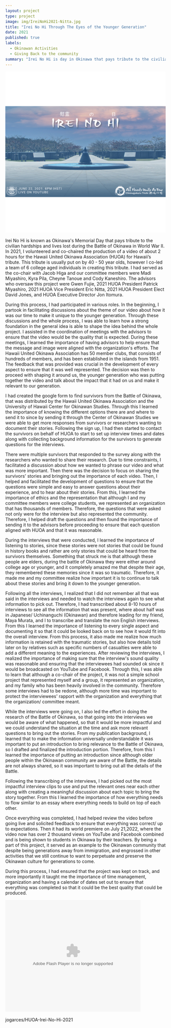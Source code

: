```yaml
---
layout: project
type: project
image: img/IreiNoHi2021-Nitta.jpg
title: "Irei No Hi Through The Eyes of the Younger Generation"
date: 2021
published: true
labels:
  - Okinawan Activities
  - Giving Back to the community
summary: "Irei No Hi is day in Okinawa that pays tribute to the civilian hardships and lives lost during the Battle of Okinawa. In 2021, I cochaired the production of the Hawaii United Okinawa Association's tribute. This tribute is usually put on by 40 - 50 year olds, however I co-led college aged students in the 2021 tribute for Irei No Hi"
---
```


<img class="img-fluid" src="../img/IreiNoHi2021-Nitta.jpg">

Irei No Hi is known as Okinawa's Memorial Day that pays tribute to the civilian hardships and lives lost during the Battle of Okinawa in World War II. In 2021, I volunteered and co-chaired the production of a video of about 2 hours for the Hawaii United Okinawa Association (HUOA) for Hawaii’s tribute. This tribute is usually put on by 40 - 50 year olds, however I co-led a team of 6 college aged individuals in creating this tribute. I had served as the co-chair with Jacob Higa and our committee members were Madi Miyashiro, Kyra Pila, Cheyne Tanoue and Cody Kaneshiro. The advisors who oversaw this project were Gwen Fujie, 2021 HUOA President Patrick Miyashiro, 2021 HUOA Vice President Eric Nitta, 2021 HUOA President Elect David Jones, and HUOA Executive Director Jon Itomura. 
  
During this process, I had participated in various roles. In the beginning, I partook in facilitating discussions about the theme of our video about how it was our time to make it unique to the younger generation. Through these discussions and the whole process, I was able to learn how a strong foundation in the general idea is able to shape the idea behind the whole project. I assisted in the coordination of meetings with the advisors to ensure that the video would be the quality that is expected. During these meetings, I learned the importance of having advisors to help ensure that the message and image were aligned with the organization's efforts. The Hawaii United Okinawa Association has 50 member clubs, that consists of hundreds of members, and has been established in the islands from 1951. The feedback that was provided was crucial in the development of every aspect to ensure that it was well represented. The decision was then to proceed with shaping it around us, the younger generation who was putting together the video and talk about the impact that it had on us and make it relevant to our generation.
  
I had created the google form to find survivors from the Battle of Okinawa, that was distributed by the Hawaii United Okinawa Association and the University of Hawaii Center for Okinawan Studies. Through this I learned the importance of knowing the different options there are and where to send it to since by sending it through the Center of Okinawan Studies we were able to get more responses from survivors or researchers wanting to document their stories. Following the sign up, I had then started to contact the survivors on behalf of HUOA to start to set up interview times and dates along with collecting background information for the survivors to generate questions for the interviews. 

There were multiple survivors that responded to the survey along with the researchers who wanted to share their research. Due to time constraints, I facilitated a discussion about how we wanted to phrase our video and what was more important. Then there was the decision to focus on sharing the survivors' stories and bringing out the importance of each video. Then, I helped and facilitated the development of questions to ensure that the questions were simple and easy to answer questions about their experience, and to hear about their stories. From this, I learned the importance of ethics and the representation that although I and my committee members were college students, we represented an organization that has thousands of members. Therefore, the questions that were asked not only were for the interview but also represented the community. Therefore, I helped draft the questions and then found the importance of sending it to the advisors before proceeding to ensure that each question aligned with HUOA and that it was reasonable. 

During the interviews that were conducted, I learned the importance of listening to stories, since these stories were not stories that could be found in history books and rather are only stories that could be heard from the survivors themselves. Something that struck me is that although these people are elders, during the battle of Okinawa they were either around college age or younger, and it completely amazed me that despite their age, they remembered these memories since it was so traumatic. Therefore, it made me and my committee realize how important it is to continue to talk about these stories and bring it down to the younger generation. 

Following all the interviews, I realized that I did not remember all that was said in the interviews and needed to watch the interviews again to see what information to pick out. Therefore, I had transcribed about 8-10 hours of interviews to see all the information that was present, where about half was in Japanese/ Uchinanguchi (Okinawan) and therefore leading for my friend, Maya Murata, and I to transcribe and translate the non English interviews. From this I learned the importance of listening to every single aspect and documenting it so that it could be looked back on to see how it would fit into the overall interview. From this process, it also made me realize how much information is retained with the traumatic stories, but also how details told later on by relatives such as specific numbers of casualties were able to add a different meaning to the experiences. After reviewing the interviews, I realized the importance of making sure that the interview's sound quality was reasonable and ensuring that the interviewees had sounded ok since it would be broadcasted on YouTube and Facebook. Through this, I was able to learn that although a co-chair of the project, it was not a simple school project that represented myself and a group, it represented an organization, and my family who has been heavily involved in the community. Therefore some interviews had to be redone, although more time was important to protect the interviewees' rapport with the organization and everything that the organization/ committee meant. 

While the interviews were going on, I also led the effort in doing the research of the Battle of Okinawa, so that going into the interviews we would be aware of what happened, so that it would be more impactful and we could understand the situation at the time and ask more relevant questions to bring out the stories. From my publication background, I learned that to make the information universally understandable it was important to put an introduction to bring relevance to the Battle of Okinawa, so I drafted and finalized the introduction portion. Therefore, from this I learned the importance of putting an introduction since although older people within the Okinawan community are aware of the Battle, the details are not always shared, so it was important to bring out all the details of the Battle. 

Following the transcribing of the interviews, I had picked out the most impactful interview clips to use and put the relevant ones near each other along with creating a meaningful discussion about each topic to bring the story together. From this I learned the importance of how everything needs to flow similar to an essay where everything needs to build on top of each other. 

Once everything was completed, I had helped review the video before going live and solicited feedback to ensure that everything was correct/ up to expectations. Then it had its world premiere on July 21,2022, where the video now has over 2 thousand views on YouTube and Facebook combined and is being shown to students in Okinawa by their teachers. By being a part of this project, it served as an example to the Okinawan community that despite being generations away from immigration, and engrossed in other activities that we still continue to want to perpetuate and preserve the Okinawan culture for generations to come. 

During this process, I had ensured that the project was kept on track, and more importantly it taught me the importance of time management, organization and having a calendar of dates set out to ensure that everything was completed so that it could be the best quality that could be produced.

<object width="425" height="350">
  <param name="movie" value="https://www.youtube.com/watch?v=wAMbctKWp7A" />
  <param name="wmode" value="transparent" />
  <embed src="https://www.youtube.com/watch?v=wAMbctKWp7A"
         type="application/x-shockwave-flash"
         wmode="transparent" width="425" height="350" />
</object>


</i>jogarces/HUOA-Irei-No-Hi-2021</a>
